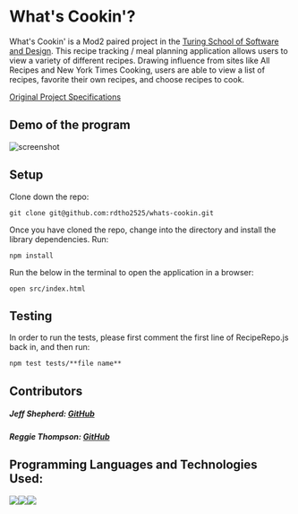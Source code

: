 # What's Cookin'?

What's Cookin' is a Mod2 paired project in the [Turing School of Software and Design](https://turing.io/). This recipe tracking / meal planning application allows users to view a variety of different recipes. Drawing influence from sites like All Recipes and New York Times Cooking, users are able to view a list of recipes, favorite their own recipes, and choose recipes to cook.

[Original Project Specifications](https://frontend.turing.io/projects/whats-cookin.html)


## Demo of the program
![screenshot](./assets/gifwhatscookin.gif)


## Setup

Clone down the repo:

```
git clone git@github.com:rdtho2525/whats-cookin.git
```

Once you have cloned the repo, change into the directory and install the library dependencies. Run:

```
npm install
```

Run the below in the terminal to open the application in a browser: 

```
open src/index.html
```

## Testing


In order to run the tests, please first comment the first line of RecipeRepo.js back in, and then run:

```
npm test tests/**file name**
```




## Contributors
##### Jeff Shepherd: [GitHub](https://github.com/JeffShepherd)

##### Reggie Thompson: [GitHub](https://github.com/rdtho2525)


## Programming Languages and Technologies Used:
  <img src="https://img.shields.io/badge/javascript%20-%23323330.svg?&style=for-the-badge&logo=javascript&logoColor=%23F7DF1E"/><img src="https://img.shields.io/badge/css3%20-%231572B6.svg?&style=for-the-badge&logo=css3&logoColor=white"/><img src="https://img.shields.io/badge/html5%20-%23E34F26.svg?&style=for-the-badge&logo=html5&logoColor=white"/>


